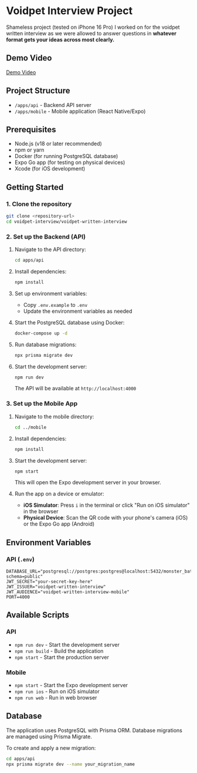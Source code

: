 # Voidpet Interview Project

Shameless project (tested on iPhone 16 Pro) I worked on for the voidpet written interview as we were allowed to answer questions in **whatever format gets your ideas across most clearly.**

## Demo Video

[Demo Video](https://drive.google.com/file/d/1bEKLDQTPu_78l3DM5WCBHDDOT5y76XAi/view?usp=sharing)

## Project Structure

- `/apps/api` - Backend API server
- `/apps/mobile` - Mobile application (React Native/Expo)

## Prerequisites

- Node.js (v18 or later recommended)
- npm or yarn
- Docker (for running PostgreSQL database)
- Expo Go app (for testing on physical devices)
- Xcode (for iOS development)

## Getting Started

### 1. Clone the repository

```bash
git clone <repository-url>
cd voidpet-interview/voidpet-written-interview
```

### 2. Set up the Backend (API)

1. Navigate to the API directory:
   ```bash
   cd apps/api
   ```

2. Install dependencies:
   ```bash
   npm install
   ```

3. Set up environment variables:
   - Copy `.env.example` to `.env`
   - Update the environment variables as needed

4. Start the PostgreSQL database using Docker:
   ```bash
   docker-compose up -d
   ```

5. Run database migrations:
   ```bash
   npx prisma migrate dev
   ```

6. Start the development server:
   ```bash
   npm run dev
   ```
   The API will be available at `http://localhost:4000`

### 3. Set up the Mobile App

1. Navigate to the mobile directory:
   ```bash
   cd ../mobile
   ```

2. Install dependencies:
   ```bash
   npm install
   ```

3. Start the development server:
   ```bash
   npm start
   ```
   This will open the Expo development server in your browser.

4. Run the app on a device or emulator:
   - **iOS Simulator**: Press `i` in the terminal or click "Run on iOS simulator" in the browser
   - **Physical Device**: Scan the QR code with your phone's camera (iOS) or the Expo Go app (Android)

## Environment Variables

### API (`.env`)

```
DATABASE_URL="postgresql://postgres:postgres@localhost:5432/monster_battler?schema=public"
JWT_SECRET="your-secret-key-here"
JWT_ISSUER="voidpet-written-interview"
JWT_AUDIENCE="voidpet-written-interview-mobile"
PORT=4000
```

## Available Scripts

### API
- `npm run dev` - Start the development server
- `npm run build` - Build the application
- `npm start` - Start the production server

### Mobile
- `npm start` - Start the Expo development server
- `npm run ios` - Run on iOS simulator
- `npm run web` - Run in web browser

## Database

The application uses PostgreSQL with Prisma ORM. Database migrations are managed using Prisma Migrate.

To create and apply a new migration:
```bash
cd apps/api
npx prisma migrate dev --name your_migration_name
```

